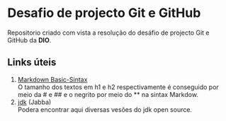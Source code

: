 # Desafio de projecto Git e GitHub
Repositorio criado com vista a resolução do desáfio de projecto Git e GitHub da **DIO**.

## Links úteis
1. [Markdown Basic-Sintax](https://www.markdownguide.org/basic-syntax/)<br>
O tamanho dos textos em h1 e h2 respectivamente é conseguido por meio da # e ## e o negrito por meio do ** na sintax Markdow. <br>
2. [jdk](https://github.com/shyiko/jabba) (Jabba)<br>
Podera encontrar aqui diversas vesões do jdk open source.

